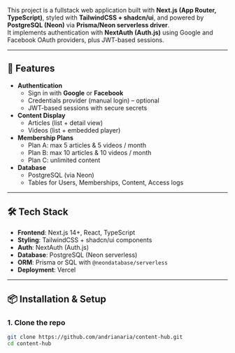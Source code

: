 This project is a fullstack web application built with **Next.js (App Router, TypeScript)**, styled with **TailwindCSS + shadcn/ui**, and powered by **PostgreSQL (Neon)** via **Prisma/Neon serverless driver**.  
It implements authentication with **NextAuth (Auth.js)** using Google and Facebook OAuth providers, plus JWT-based sessions.

---

## 🚀 Features
- **Authentication**
  - Sign in with **Google** or **Facebook**
  - Credentials provider (manual login) – optional
  - JWT-based sessions with secure secrets
- **Content Display**
  - Articles (list + detail view)
  - Videos (list + embedded player)
- **Membership Plans**
  - Plan A: max 5 articles & 5 videos / month
  - Plan B: max 10 articles & 10 videos / month
  - Plan C: unlimited content
- **Database**
  - PostgreSQL (via Neon)
  - Tables for Users, Memberships, Content, Access logs

---

## 🛠 Tech Stack
- **Frontend**: Next.js 14+, React, TypeScript  
- **Styling**: TailwindCSS + shadcn/ui components  
- **Auth**: NextAuth (Auth.js)  
- **Database**: PostgreSQL (Neon serverless)  
- **ORM**: Prisma or SQL with `@neondatabase/serverless`  
- **Deployment**: Vercel  

---

## 📦 Installation & Setup

### 1. Clone the repo
```bash
git clone https://github.com/andrianaria/content-hub.git
cd content-hub
